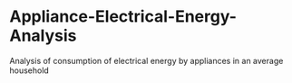 # Appliance-Electrical-Energy-Analysis
Analysis of consumption of electrical energy by appliances in an average household
